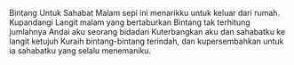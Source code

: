 Bintang Untuk Sahabat
Malam sepi ini menarikku untuk keluar dari rumah.
Kupandangi Langit malam yang bertaburkan Bintang
tak terhitung jumlahnya
Andai aku seorang bidadari
Kuterbangkan aku dan sahabatku ke langit ketujuh
Kuraih bintang-bintang terindah,
dan kupersembahkan untuk ia sahabatku
yang selalu menemaniku.
